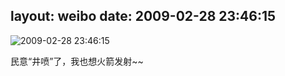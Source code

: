 layout: weibo
date: 2009-02-28 23:46:15
---
<meta name="referrer" content="no-referrer" />

<img src="/images/renren.ico" style="float: left;"/>2009-02-28 23:46:15

民意“井喷”了，我也想火箭发射~~

